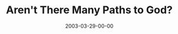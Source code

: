 ---
layout: message
category: message
series: "Go Ahead and Ask"
title: "Aren't There Many Paths to God?"
date: 2003-03-29-00-00
message_id: 233
sc-permalink-url: "http://soundcloud.com/crdschurch/arent-there-many-paths-to-god"
audio: "http://s3.amazonaws.com/crossroads-media/messages/audio/GoAheadAndAsk_03-30-03-Many_Paths.mp3"
audio-duration: "37:49"
tag: 
 - truth
 - religion
 - many-paths
 - new-age
 - tome
 - bible
explicit: false
---